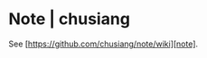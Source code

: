 # Note | chusiang

See [https://github.com/chusiang/note/wiki][note].


[note]: https://github.com/chusiang/note/wiki
